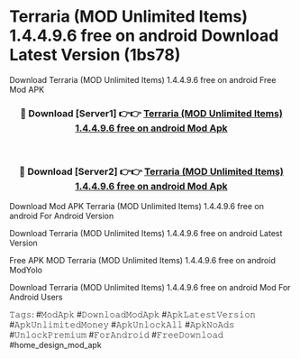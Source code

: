 # Terraria (MOD Unlimited Items) 1.4.4.9.6 free on android Download Latest Version (1bs78)
Download Terraria (MOD Unlimited Items) 1.4.4.9.6 free on android Free Mod APK

<div align="center">
<h3>🔴 Download [Server1] 👉👉 <a href="https://apkcomod.com?title=Terraria_(MOD_Unlimited_Items)_1.4.4.9.6_free_on_android">Terraria (MOD Unlimited Items) 1.4.4.9.6 free on android Mod Apk</a></h3><br>

<h3>🔴 Download [Server2] 👉👉 <a href="https://apkcomod.com?title=Terraria_(MOD_Unlimited_Items)_1.4.4.9.6_free_on_android">Terraria (MOD Unlimited Items) 1.4.4.9.6 free on android Mod Apk</a></h3>
</div>


Download Mod APK Terraria (MOD Unlimited Items) 1.4.4.9.6 free on android For Android Version

Download Terraria (MOD Unlimited Items) 1.4.4.9.6 free on android Latest Version

Free APK MOD Terraria (MOD Unlimited Items) 1.4.4.9.6 free on android ModYolo

Download Terraria (MOD Unlimited Items) 1.4.4.9.6 free on android Mod For Android Users

𝚃𝚊𝚐𝚜: #𝙼𝚘𝚍𝙰𝚙𝚔 #𝙳𝚘𝚠𝚗𝚕𝚘𝚊𝚍𝙼𝚘𝚍𝙰𝚙𝚔 #𝙰𝚙𝚔𝙻𝚊𝚝𝚎𝚜𝚝𝚅𝚎𝚛𝚜𝚒𝚘𝚗 #𝙰𝚙𝚔𝚄𝚗𝚕𝚒𝚖𝚒𝚝𝚎𝚍𝙼𝚘𝚗𝚎𝚢 #𝙰𝚙𝚔𝚄𝚗𝚕𝚘𝚌𝚔𝙰𝚕𝚕 #𝙰𝚙𝚔𝙽𝚘𝙰𝚍𝚜 #𝚄𝚗𝚕𝚘𝚌𝚔𝙿𝚛𝚎𝚖𝚒𝚞𝚖 #𝙵𝚘𝚛𝙰𝚗𝚍𝚛𝚘𝚒𝚍 #𝙵𝚛𝚎𝚎𝙳𝚘𝚠𝚗𝚕𝚘𝚊𝚍 #home_design_mod_apk